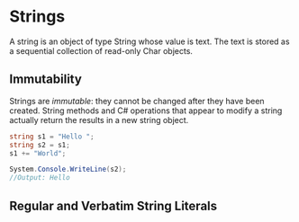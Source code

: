 # Strings

A string is an object of type String whose value is text. The text is stored as a sequential collection of read-only Char objects.

## Immutability

Strings are *immutable*: they cannot be changed after they have been created. String methods and C# operations that appear to modify a string actually return the results in a new string object.

```csharp
string s1 = "Hello ";
string s2 = s1;
s1 += "World";

System.Console.WriteLine(s2);
//Output: Hello
```

## Regular and Verbatim String Literals

```csharp
```